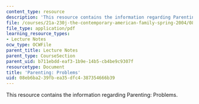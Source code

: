 ```yaml
---
content_type: resource
description: 'This resource contains the information regarding Parenting: Problems.'
file: /courses/21a-230j-the-contemporary-american-family-spring-2004/08eb6ba239fbea35dfc4387354666b39_MIT21A_230JS04_parentprob.pdf
file_type: application/pdf
learning_resource_types:
- Lecture Notes
ocw_type: OCWFile
parent_title: Lecture Notes
parent_type: CourseSection
parent_uid: b711ebdd-eaf3-1b9e-14b5-cb4be9c9307f
resourcetype: Document
title: 'Parenting: Problems'
uid: 08eb6ba2-39fb-ea35-dfc4-387354666b39
---
```

This resource contains the information regarding Parenting: Problems.

